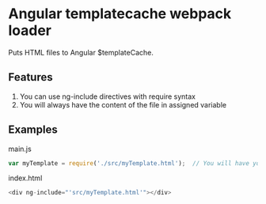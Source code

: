 # Angular templatecache webpack loader

Puts HTML files to Angular $templateCache.

## Features
1. You can use ng-include directives with require syntax
2. You will always have the content of the file in assigned variable

## Examples

main.js
```javascript
var myTemplate = require('./src/myTemplate.html');  // You will have your template in myTemplate variable
```

index.html
```javascript
<div ng-include="'src/myTemplate.html'"></div>
```
